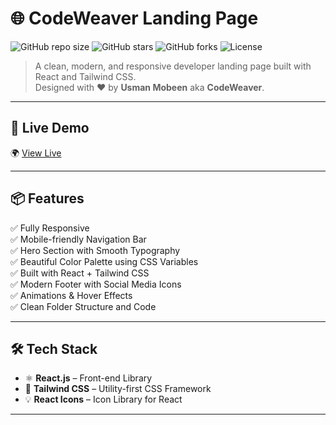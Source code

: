 # 🌐 CodeWeaver Landing Page

![GitHub repo size](https://img.shields.io/github/repo-size/usmanmobeen111/CodeWeaver-Landing-Page?style=for-the-badge&color=green)
![GitHub stars](https://img.shields.io/github/stars/usmanmobeen111/CodeWeaver-Landing-Page?style=for-the-badge)
![GitHub forks](https://img.shields.io/github/forks/usmanmobeen111/CodeWeaver-Landing-Page?style=for-the-badge)
![License](https://img.shields.io/github/license/usmanmobeen111/CodeWeaver-Landing-Page?style=for-the-badge&color=blue)

> A clean, modern, and responsive developer landing page built with React and Tailwind CSS.  
> Designed with ❤️ by **Usman Mobeen** aka **CodeWeaver**.

---

## 🚀 Live Demo

🌍 [View Live](https://your-deployed-site-link.com](https://code-weaver-landing-page-by-usman-m.vercel.app))

---

## 📦 Features

✅ Fully Responsive  
✅ Mobile-friendly Navigation Bar  
✅ Hero Section with Smooth Typography  
✅ Beautiful Color Palette using CSS Variables  
✅ Built with React + Tailwind CSS  
✅ Modern Footer with Social Media Icons  
✅ Animations & Hover Effects  
✅ Clean Folder Structure and Code

---

## 🛠️ Tech Stack

- ⚛️ **React.js** – Front-end Library  
- 🎨 **Tailwind CSS** – Utility-first CSS Framework  
- 💡 **React Icons** – Icon Library for React

---

